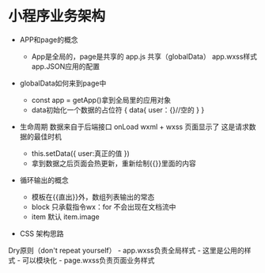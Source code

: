 # 小程序业务架构

- APP和page的概念
    - App是全局的，page是共享的
    app.js 共享（globalData）
    app.wxss样式
    app.JSON应用的配置

- globalData如何来到page中
    - const app = getApp()拿到全局里的应用对象
    - data初始化一个数据的占位符
    {
        data{
            user：{}//空的
        }
    }

- 生命周期
    数据来自于后端接口
    onLoad wxml + wxss 页面显示了
    这是请求数据的最佳时机
    - this.setData({
        user:真正的值
    })
    - 拿到数据之后页面会热更新，重新绘制{{}}里面的内容

- 循环输出的概念
    - 模板在{{直出}}外，数组列表输出的常态
    - block 只承载指令wx：for
      不会出现在文档流中
    - item 默认
      item.image

- CSS 架构思路

Dry原则（don't repeat yourself）
    - app.wxss负责全局样式
        - 这里是公用的样式
        - 可以模块化
    - page.wxss负责页面业务样式